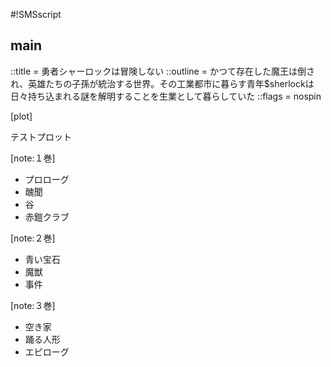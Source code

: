 #!SMSscript

## main

::title = 勇者シャーロックは冒険しない
::outline = かつて存在した魔王は倒され、英雄たちの子孫が統治する世界。その工業都市に暮らす青年$sherlockは日々持ち込まれる謎を解明することを生業として暮らしていた
::flags = nospin

[plot]

テストプロット

<prologue>
<scandal>
<sadvalley>
<redclub>
<bluejewel>
<devildog>
<lastcase>
<emptyhouse>
<dancingdoll>
<epilogue>

[note:１巻]
- プロローグ
- 醜聞
- 谷
- 赤鎧クラブ

[note:２巻]
- 青い宝石
- 魔獣
- 事件

[note:３巻]
- 空き家
- 踊る人形
- エピローグ
